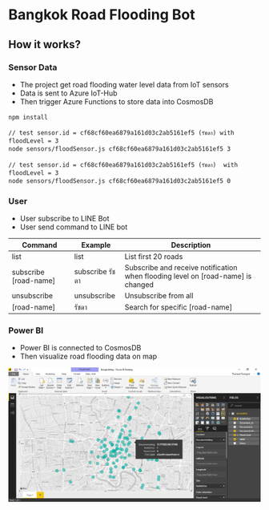 # Bangkok Road Flooding Bot #

## How it works? ##

### Sensor Data ###

* The project get road flooding water level data from IoT sensors
* Data is sent to Azure IoT-Hub
* Then trigger Azure Functions to store data into CosmosDB

```javascript
npm install
```

```
// test sensor.id = cf68cf60ea6879a161d03c2ab5161ef5 (รัชดา) with floodLevel = 3
node sensors/floodSensor.js cf68cf60ea6879a161d03c2ab5161ef5 3

// test sensor.id = cf68cf60ea6879a161d03c2ab5161ef5 (รัชดา)  with floodLevel = 3
node sensors/floodSensor.js cf68cf60ea6879a161d03c2ab5161ef5 0
```


### User ###

* User subscribe to LINE Bot
* User send command to LINE bot

Command| Example | Description
--- | --- | ---
list | list | List first 20 roads
subscribe [road-name] | subscribe รัชดา     | Subscribe and receive notification when flooding level on [road-name] is changed
unsubscribe | unsubscribe | Unsubscribe from all
[road-name] | รัชดา | Search for specific [road-name]


### Power BI ###

* Power BI is connected to CosmosDB
* Then visualize road flooding data on map

![PowerBI](https://github.com/ninetu/azurehacks-iot-bangkok-roadflooding-bot/raw/master/assets/powerbi.png "Power BI")
